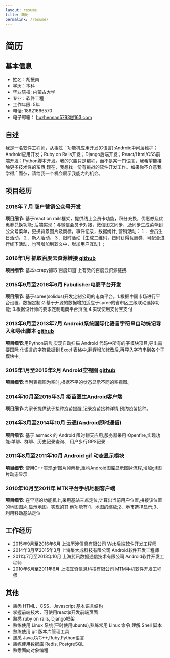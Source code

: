 ```yaml
---
layout: resume
title: 简历
permalink: /resume/
---
```



简历
====

基本信息
--------

  - 姓名：胡振南
  - 学历：本科
  - 毕业院校: 内蒙古大学
  - 专业：软件工程
  - 工作年限: 5年
  - 电话: 18621666570
  - 电子邮箱： huzhennan5793@163.com

自述
----
我是一名软件工程师，从事过：功能机应用开发(C语言);Android中间层维护；Android应用开发；Ruby on Rails开发；Django后端开发；React/Html/CSS前端开发；Python脚本开发。我的兴趣只是编程，而不是某一门语言，我希望能接触更多技术性的东西;现在，我想找一份有挑战的软件开发工作。如果你不介意我学得广而杂，请给我一个机会展示我能力的机会。

项目经历
-------

### 2016年７月 商户营销公众号开发
**项目细节**: 基于react on rails框架，提供线上会员卡功能，积分充换，优惠券及优惠券兑换功能;
后端实现：与微信会员卡对接，微信图文同步，及同步生成菜单到公众号菜单，更换背景图片及商标，事件记录，数据统计,
营销活动：１．会员生日活动，２．新人活动，３．限时活动［生成二维码，扫码获得优惠券．可配合进行线下活动，也可增加到软文中，增加用户互动］;

### 2016年1月 抓取百度云资源链接 [github](https://github.com/huzhennan/scrapy_baidupan)
**项目细节**: 基本scrapy抓取'百度知道'上有效的百度云资源链接.

### 2015年9月至2016年6月 Fabulisher电商平台开发
**项目细节**: 基于spree(solidus)开发定制公司的电商平台。1.根据中国市场进行平台设置、数据定制;2.基于开源的数据增加适应于spree的省市区三级联动选择功能;
3.根据设计师的要求定制电商平台页面;4.实现使用支付宝支付

### 2013年6月至2013年7月 Android系统国际化语言字符串自动统记导入和导出脚本 [github](https://github.com/huzhennan/androidstring2dict)
**项目细节**:用Python语言,实现自动扫描 Android 代码中所有的子模块项目,导出需要国际 化语言的字符数据到 Excel 表格中,翻译增加修改后,再导入字符串到各个子模块中。

### 2015年1月至2015年2月 Android空视图 [github](https://github.com/huzhennan/android-empty-view)
**项目细节**:当列表视图为空时,根据不平的状态显示不同的空视图。

### 2014年10月至2015年3月 疫苗医生Android客户端
**项目细节**:为家长提供孩子接种疫苗提醒,记录疫苗接种详情,预约疫苗接种。

### 2014年3月至2014年10月 云通(Android即时通信)
**项目细节**: 基于 asmack 的 Android 限时聊天应用,服务器采用 Openfire,实现功能:单聊、群聊、历史记录查询、 用户步行GPS记录

### 2011年8月至2011年10月 Android gif 动态显示模块
**项目细节**: 使用C++实现gif图片帧解析,重构Android图库显示图片流程,增加gif图片动态显示

### 2010年10月至2011年 MTK平台手机地图客户端
**项目细节**: 在早期的功能机上,采用基站三点定位,计算出当前用户位置,拼接该位置的地图图片,显示地图。实现的其 他功能有:1、地图的缩放;2、地市选择显示;3、利用移动基站定位

工作经历
-------
  - 2015年9月至2016年6月 上海历涉信息有限公司 Web后端软件开发工程师
  - 2014年3月至2015年3月 上海集大成科技有限公司 Android软件开发工程师
  - 2011年7月至2013年10月  上海斐讯数据通信技术有限公司 Android软件开发工程师
  - 2010年6月至2011年6月 上海宜奇信息科技有限公司 MTM手机软件开发工程师

其他
----
  - 熟悉 HTML、CSS、Javascript 基本语言结构
  - 掌握前端技术，可使用reactjs开发前端页面
  - 熟悉 ruby on rails, Django框架
  - 熟练使用 Linux 系统(平时使用ubuntu),熟练常用 Linux 命令,理解 Shell 脚本
  - 熟练使用 git 版本库管理工具
  - 熟悉 Java,C/C++,Ruby,Python语言
  - 熟练使用数据库 Redis, PostgreSQL
  - 熟悉面向对象编程


	
	